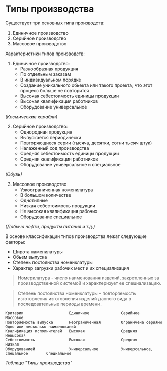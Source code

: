 # Типы производства
Существует три основных типа производств:
1. Единичное производство
2. Серийное производство
3. Массовое производство

Характеристики типов производств:
1. Единичное производство:
    * Разнообразная продукция
    * По отдельным заказам
    * В индивидуальном порядке
    * Создание уникального обьекта или такого проекта, что этот процесс больше не повторится
    * Высокая себестоимость единицы продукции
    * Высокая квалификация работников
    * Оборудование универсальное

*(Космические корабли)*

2. Серийное производство:
    * Однородная продукция
    * Выпускается периодически
    * Повторяющиеся серии (тысяча, десятки, сотни тысяч штук)
    * Налаженный ход производства
    * Средняя себестоимость единицы продукции
    * Средняя квалификация работников
    * Оборудование универсальное и специальное

*(Обувь)*

3. Массовое производство
    * Узкоограниченная номенклатура
    * В большом количестве
    * Однотипные
    * Низкая себестоимость продукции
    * Не высокая квалификация рабочих
    * Оборудование специальное

*(Добыча нефти, продукты питания и т.д.)*

В основе классификации типов производства лежат следующие факторы:
* Широта наменклатуры
* Обьем выпуска
* Степень постоянства номенклатуры
* Характер загрузки рабочих мест и их специализация

> Номерклатура - число наименования изделий, закрепленных за производственной системой и характеризует ее специализацию.

> Степень постоянства номенклатуры - повторяемость изготовления изготовления изделий данного вида в последовательные периоды времени.

```
Критерии                    Единичное              Серийное                         Массовое
Повторяемость выпуска       Неограниченная         Ограничена сериями               Одно или несколько наименований
Квалификация исполнителей   Высокая                Средняя                          Невысокая
Себестоимость               Высокая                Средняя                          Низкая
Оборудованией               Универсальное          Универсальное, спецальное        Специальное
```
*Таблица "Типы производства"*